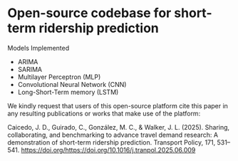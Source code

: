 # Open-source codebase for short-term ridership prediction

Models Implemented

- ARIMA
- SARIMA
- Multilayer Perceptron (MLP)
- Convolutional Neural Network (CNN)
- Long-Short-Term memory (LSTM)

We kindly request that users of this open-source platform cite this paper in any resulting publications or works that make use of the platform: 

Caicedo, J. D., Guirado, C., González, M. C., & Walker, J. L. (2025). Sharing, collaborating, and benchmarking to advance travel demand research: A demonstration of short-term ridership prediction. Transport Policy, 171, 531–541. https://doi.org/https://doi.org/10.1016/j.tranpol.2025.06.009
